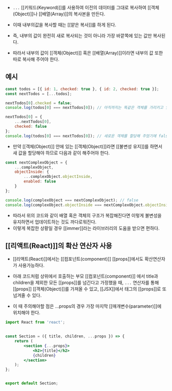 - `...` [[키워드(Keyword)]]를 사용하여 이전의 데이터를 그대로 복사하여 [[객체(Object)]]나 [[배열(Array)]]의 복사본을 만든다.

- 이때 내부의값을 복사할 때는 [[얕은 복사]]를 하게 된다.
- 즉, 내부의 값이 완전히 새로 복사되는 것이 아니라 가장 바깥쪽에 있는 값만 복사된다.
- 따라서 내부의 값이 [[객체(Object)]] 혹은 [[배열(Array)]]이라면 내부의 값 또한 따로 복사해 주어야 한다.

## 예시

```jsx
const todos = [{ id: 1, checked: true }, { id: 2, checked: true }];
const nextTodos = [...todos];

nextTodos[0].checked = false;
console.log(todos[0] === nextTodos[0]); // 아직까지는 똑같은 객체를 가리키고 있기 때문에 ture

nextTodos[0] = {
	...nextTodos[0],
	checked: false
};
console.log(todos[0] === nextTodos[0]); // 새로운 객체를 할당해 주었기에 false
```

- 만약 [[객체(Object)]] 안에 있는 [[객체(Object)]]라면 [[불변성 유지]]를 하면서 새 값을 할당해야 하므로 다음과 같이 해주어야 한다.

```jsx
const nextComplexObject = {
	...complexObject,
	objectInside: {
		...complexObject.objectInside,
		enabled: false
	}
};

console.log(complexObject === nextComplexObject); // false
console.log(complexObject.objectInside === nextComplexObject.objectInside) // false
```

- 따라서 위의 코드와 같이 배열 혹은 객체의 구조가 복잡해진다면 이렇게 불변성을 유지하면서 업데이트하는 것도 까다로워진다.
- 이렇게 복잡한 상황일 경우 [[immer]]라는 라이브러리의 도움을 받으면 편하다.


## [[리액트(React)]]의 확산 연산자 사용

- [[리액트(React)]]에서는 [[컴포넌트(component)]] [[props]]에서도 확산연산자가 사용가능하다.

- 아래 코드처럼 상위에서 호출하는 부모 [[컴포넌트(component)]]
에서 title과 children을 제외한 모든 [[props]]를 넘긴다고 가정했을 때, `...` 연산자를 통해 [[props]] [[객체(Object)]]를 가져올 수 있고, [[JSX]]에서 태그의 [[props]]로 또 넘겨줄 수 있다.

- 이 때 주의해야할 점은 ...props의 경우 가장 마지막 [[매개변수(parameter)]]에 위치해야 한다.

```jsx
import React from 'react';

  
const Section = ({ title, children, ...props }) => {
	return (
		<section {...props}>
			<h2>{title}</h2>
			{children}
		</section>
	);
};


export default Section;
```
